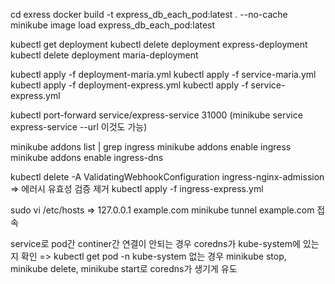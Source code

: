 cd exress
docker build -t express_db_each_pod:latest . --no-cache
minikube image load express_db_each_pod:latest

kubectl get deployment
kubectl delete deployment express-deployment
kubectl delete deployment maria-deployment

kubectl apply -f deployment-maria.yml
kubectl apply -f service-maria.yml
kubectl apply -f deployment-express.yml
kubectl apply -f service-express.yml

kubectl port-forward service/express-service 31000
(minikube service express-service --url 이것도 가능)

minikube addons list | grep ingress
minikube addons enable ingress
minikube addons enable ingress-dns

kubectl delete -A ValidatingWebhookConfiguration ingress-nginx-admission
=> 에러시 유효성 검증 제거
kubectl apply -f ingress-express.yml

sudo vi /etc/hosts
=> 127.0.0.1 example.com
minikube tunnel
example.com 접속

service로 pod간 continer간 연결이 안되는 경우 coredns가 kube-system에 있는지 확인
=> kubectl get pod -n kube-system
없는 경우 minikube stop, minikube delete, minikube start로 coredns가 생기게 유도
